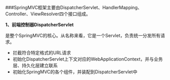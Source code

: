 ###SpringMVC框架主要由DispatcherServlet、HandlerMapping、Controller、ViewResolver四个接口组成。

**1、前端控制器DispatcherServlet**

是整个SpringMVC的核心。从名称来看，它是一个Servlet，负责统一分发所有请求。
- 拦截符合特定格式的URL请求
- 初始化DispatcherServlet上下文对应的WebApplicationContext，并与业务层、持久化层建立联系
- 初始化SpringMVC的各个组件，并装配到DispatcherServlet中